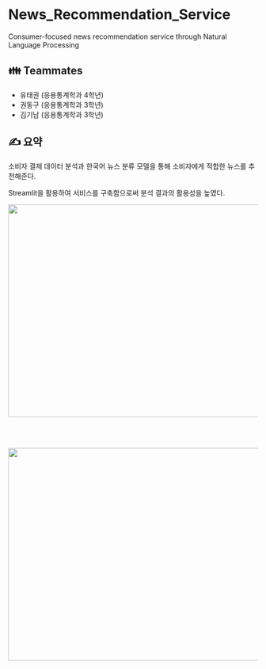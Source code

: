 # News_Recommendation_Service
Consumer-focused news recommendation service through Natural Language Processing

## 👪 Teammates
- 유태권 (응용통계학과 4학년)
- 권동구 (응용통계학과 3학년)
- 김기남 (응용통계학과 3학년)


## ✍ 요약
소비자 결제 데이터 분석과 한국어 뉴스 분류 모델을 통해 소비자에게 적합한 뉴스를 추천해준다.

Streamlit을 활용하여 서비스를 구축함으로써 분석 결과의 활용성을 높였다.


<img src="https://github.com/tgwon/News_Recommendation/assets/102985590/63e26b89-bdf0-4b07-893e-5d866b2dac02"  width="760" height="430">

<br/><br/>

<img src="https://github.com/tgwon/News_Recommendation/assets/102985590/4beb17aa-f2fe-4c35-926b-b51301dd8354"  width="760" height="430">




